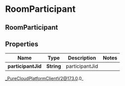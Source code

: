 # RoomParticipant

## RoomParticipant

## Properties

|Name | Type | Description | Notes|
|------------ | ------------- | ------------- | -------------|
| **participantJid** | **String** | participantJid | |



_PureCloudPlatformClientV2@173.0.0_

